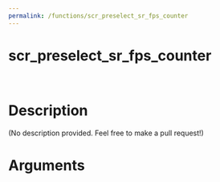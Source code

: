 ```yaml
---
permalink: /functions/scr_preselect_sr_fps_counter
---
```

# scr_preselect_sr_fps_counter  
&nbsp;  
# Description  
(No description provided. Feel free to make a pull request!) 
&nbsp;  
# Arguments


